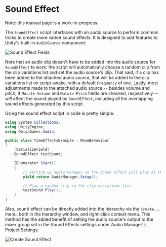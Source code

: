 # Sound Effect

Note: this manual page is a work-in-progress.

The `SoundEffect` script interfaces with an audio source to perform common tricks to create more varied sound effects.  It is designed to add features to Unity's built-in `AudioSource` component:

![Sound Effect Fields](https://omiyagames.github.io/omiya-games-audio/resources/SoundEffectFields.png)

Note that an audio clip doesn't have to be added into the audio source for `SoundEffect` to work: the script will automatically choose a random clip from the clip variations list and set the audio source's clip.  That said, if a clip has been added to the attached audio source, that will be added to the clip variations list on script awake, with a default `Frequency` of one.  Lastly, most adjustments made to the attached audio source -- besides volume and pitch, if `Mutate Volume` and `Mutate Pitch` fields are checked, respectively -- *will* affect the sound played by `SoundEffect`, including all the overlapping sound effects generated by this script.

Using the sound effect script in code is pretty simple:
```csharp
using System.Collections;
using UnityEngine;
using OmiyaGames.Audio;

public class TimeEffectsExample : MonoBehaviour
{
    [SerializeField]
    SoundEffect testSound;

    IEnumerator Start()
    {
        // Setting up audio manager so the sound effect will play at the right volume
        yield return AudioManager.Setup();

        // Play a random clip in the clip variations list
        testSound.Play();
    }
}
```

Also, sound effect can be directly added into the hierarchy via the `Create...` menu, both in the hierarchy window, and right-click context menu.  This method has the added benefit of setting the audio source's output to the mixer group set in the Sound Effects settings under Audio Manager's Project Settings:

![Create Sound Effect](https://omiyagames.github.io/omiya-games-audio/resources/CreateSoundEffect.png)
